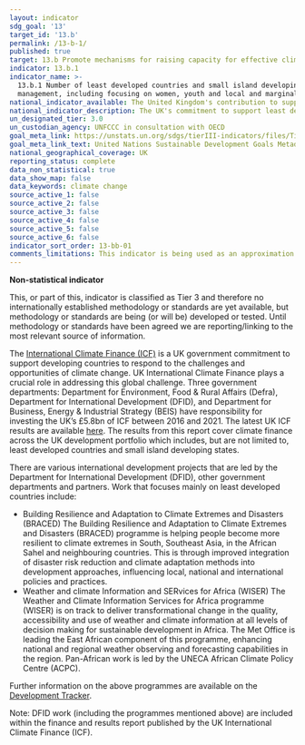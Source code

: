 ```yaml
---
layout: indicator
sdg_goal: '13'
target_id: '13.b'
permalink: /13-b-1/
published: true
target: 13.b Promote mechanisms for raising capacity for effective climate change-related planning and management in least developed countries and small island developing States, including focusing on women, youth and local and marginalized communities
indicator: 13.b.1
indicator_name: >-
  13.b.1 Number of least developed countries and small island developing States that are receiving specialized support, and amount of support, including finance, technology and capacity-building, for mechanisms for raising capacities for effective climate change-related planning and
  management, including focusing on women, youth and local and marginalized communities
national_indicator_available: The United Kingdom's contribution to support developing countries on effective climate change
national_indicator_description: The UK's commitment to support least developed countries to improve climate change.
un_designated_tier: 3.0
un_custodian_agency: UNFCCC in consultation with OECD
goal_meta_link: https://unstats.un.org/sdgs/tierIII-indicators/files/Tier3-13-b-01.pdf
goal_meta_link_text: United Nations Sustainable Development Goals Metadata (PDF 4.0 MB)
national_geographical_coverage: UK
reporting_status: complete
data_non_statistical: true
data_show_map: false
data_keywords: climate change
source_active_1: false
source_active_2: false
source_active_3: false
source_active_4: false
source_active_5: false
source_active_6: false
indicator_sort_order: 13-bb-01
comments_limitations: This indicator is being used as an approximation of the UN SDG Indicator. Where possible, we will work to identify or develop UK data to meet the global indicator specification. This indicator has been identified in collaboration with topic experts.
---
```

**Non-statistical indicator**

This, or part of this, indicator is classified as Tier 3 and therefore no internationally established methodology or standards are yet available, but methodology or standards are being (or will be) developed or tested. Until methodology or standards have been agreed we are reporting/linking to the most relevant source of information.

The [International Climate Finance (ICF)](https://www.gov.uk/guidance/international-climate-finance) is a UK government commitment to support developing countries to respond to the challenges and opportunities of climate change. UK International Climate Finance plays a crucial role in addressing this global challenge. Three government departments: Department for Environment, Food & Rural Affairs (Defra), Department for International Development (DFID), and Department for Business, Energy & Industrial Strategy (BEIS) have responsibility for investing the UK’s £5.8bn of ICF between 2016 and 2021. The latest UK ICF results are available [here](https://assets.publishing.service.gov.uk/government/uploads/system/uploads/attachment_data/file/721993/2018-UK-Climate-Finance-Results.pdf). The results from this report cover climate finance across the UK development portfolio which includes, but are not limited to, least developed countries and small island developing states. 

There are various international development projects that are led by the Department for International Development (DFID), other government departments and partners. Work that focuses mainly on least developed countries include: 
* Building Resilience and Adaptation to Climate Extremes and Disasters (BRACED)
The Building Resilience and Adaptation to Climate Extremes and Disasters (BRACED) programme is helping people become more resilient to climate extremes in South, Southeast Asia, in the African Sahel and neighbouring countries. This is through improved integration of disaster risk reduction and climate adaptation methods into development approaches, influencing local, national and international policies and practices.
* Weather and climate Information and SERvices for Africa (WISER)
The Weather and Climate Information Services for Africa programme (WISER) is on track to deliver transformational change in the quality, accessibility and use of weather and climate information at all levels of decision making for sustainable development in Africa. The Met Office is leading the East African component of this programme, enhancing national and regional weather observing and forecasting capabilities in the region. Pan-African work is led by the UNECA African Climate Policy Centre (ACPC). 

Further information on the above programmes are available on the [Development Tracker](https://devtracker.dfid.gov.uk/).

Note: DFID work (including the programmes mentioned above) are included within the finance and results report published by the UK International Climate Finance (ICF).